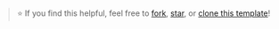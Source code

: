 > ⭐ If you find this helpful, feel free to [fork](https://github.com/vishwamalanip/CNN/fork), [star](https://github.com/vishwamalanip/CNN/stargazers), or [clone this template](https://github.com/vishwamalanip/CNN/generate)!
